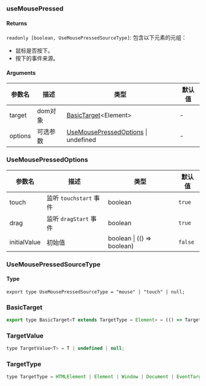 ### useMousePressed

#### Returns
`readonly [boolean, UseMousePressedSourceType]`: 包含以下元素的元组：
- 鼠标是否按下。
- 按下的事件来源。

#### Arguments
|参数名|描述|类型|默认值|
|---|---|---|---|
|target|dom对象|[BasicTarget](#BasicTarget)&lt;Element&gt; |-|
|options|可选参数|[UseMousePressedOptions](#UseMousePressedOptions) \| undefined |-|

### UseMousePressedOptions

|参数名|描述|类型|默认值|
|---|---|---|---|
|touch|监听 `touchstart` 事件|boolean |`true`|
|drag|监听 `dragStart` 事件|boolean |`true`|
|initialValue|初始值|boolean \| (() => boolean) |`false`|

### UseMousePressedSourceType

#### Type

`export type UseMousePressedSourceType = "mouse" | "touch" | null;`


### BasicTarget

```js
export type BasicTarget<T extends TargetType = Element> = (() => TargetValue<T>) | TargetValue<T> | MutableRefObject<TargetValue<T>>;
```

### TargetValue

```js
type TargetValue<T> = T | undefined | null;
```

### TargetType

```js
type TargetType = HTMLElement | Element | Window | Document | EventTarget;
```